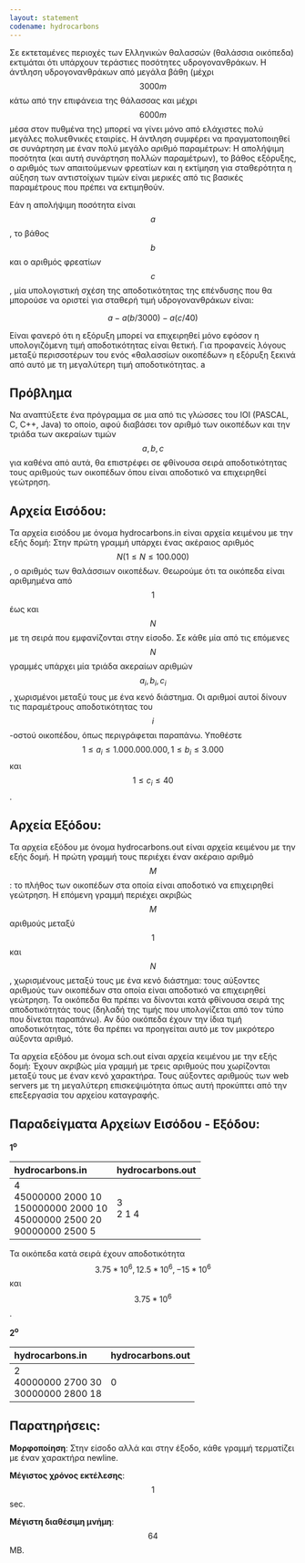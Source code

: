 ```yaml
---
layout: statement
codename: hydrocarbons
---
```


Σε εκτεταμένες περιοχές των Ελληνικών θαλασσών (θαλάσσια οικόπεδα) εκτιμάται ότι υπάρχουν τεράστιες ποσότητες υδρογονανθράκων. Η άντληση υδρογονανθράκων από μεγάλα βάθη (μέχρι $$3000m$$ κάτω από την επιφάνεια της θάλασσας και μέχρι $$6000m$$ μέσα στον πυθμένα της) μπορεί να γίνει μόνο από ελάχιστες πολύ μεγάλες πολυεθνικές εταιρίες. Η άντληση συμφέρει να πραγματοποιηθεί σε συνάρτηση με έναν πολύ μεγάλο αριθμό παραμέτρων: Η απολήψιμη ποσότητα (και αυτή συνάρτηση πολλών παραμέτρων), το βάθος εξόρυξης, ο αριθμός των απαιτούμενων φρεατίων και η εκτίμηση για σταθερότητα η αύξηση των αντιστοίχων τιμών είναι μερικές από τις βασικές παραμέτρους που πρέπει να εκτιμηθούν.

Εάν η απολήψιμη ποσότητα είναι $$a$$, το βάθος $$b$$ και ο αριθμός φρεατίων $$c$$, μία υπολογιστική σχέση της αποδοτικότητας της επένδυσης που θα μπορούσε να οριστεί για σταθερή τιμή υδρογονανθράκων είναι:

$$a-a(b/3000)-a(c/40)$$

Είναι φανερό ότι η εξόρυξη μπορεί να επιχειρηθεί μόνο εφόσον η υπολογιζόμενη τιμή αποδοτικότητας είναι θετική. Για προφανείς λόγους μεταξύ περισσοτέρων του ενός «θαλασσίων οικοπέδων» η εξόρυξη ξεκινά από αυτό με τη μεγαλύτερη τιμή αποδοτικότητας.
a
## Πρόβλημα

Να αναπτύξετε ένα πρόγραμμα σε μια από τις γλώσσες του IOI (PASCAL, C, C++, Java) το οποίο, αφού διαβάσει τον αριθμό των οικοπέδων και την τριάδα των ακεραίων τιμών $$a, b, c$$ για καθένα από αυτά, θα επιστρέφει σε φθίνουσα σειρά αποδοτικότητας τους αριθμούς των οικοπέδων όπου είναι αποδοτικό να επιχειρηθεί γεώτρηση.

## Αρχεία Εισόδου:
Τα αρχεία εισόδου με όνομα hydrocarbons.in είναι αρχεία κειμένου με την εξής δομή: Στην πρώτη γραμμή υπάρχει ένας ακέραιος αριθμός $$N (1 \leq N \leq 100.000)$$, ο αριθμός των θαλάσσιων οικοπέδων. Θεωρούμε ότι τα οικόπεδα είναι αριθμημένα από $$1$$ έως και $$N$$ με τη σειρά που εμφανίζονται στην είσοδο. Σε κάθε μία από τις επόμενες $$N$$ γραμμές υπάρχει μία τριάδα ακεραίων αριθμών $$a_i, b_i, c_i$$, χωρισμένοι μεταξύ τους με ένα κενό διάστημα. Οι αριθμοί αυτοί δίνουν τις παραμέτρους αποδοτικότητας του $$i$$-οστού οικοπέδου, όπως περιγράφεται παραπάνω. Υποθέστε $$1 \leq a_i \leq 1.000.000.000, 1 \leq b_i \leq 3.000$$ και $$1 \leq c_i \leq 40$$.

## Αρχεία Εξόδου:
Τα αρχεία εξόδου με όνομα hydrocarbons.out είναι αρχεία κειμένου με την εξής δομή. Η πρώτη γραμμή τους περιέχει έναν ακέραιο αριθμό $$M$$: το πλήθος των οικοπέδων στα οποία είναι αποδοτικό να επιχειρηθεί γεώτρηση. Η επόμενη γραμμή περιέχει ακριβώς $$M$$ αριθμούς μεταξύ $$1$$ και $$N$$, χωρισμένους μεταξύ τους με ένα κενό διάστημα: τους αύξοντες αριθμούς των οικοπέδων στα οποία είναι αποδοτικό να επιχειρηθεί γεώτρηση. Τα οικόπεδα θα πρέπει να δίνονται κατά φθίνουσα σειρά της αποδοτικότητάς τους (δηλαδή της τιμής που υπολογίζεται από τον τύπο που δίνεται παραπάνω). Αν δύο οικόπεδα έχουν την ίδια τιμή αποδοτικότητας, τότε θα πρέπει να προηγείται αυτό με τον μικρότερο αύξοντα αριθμό.

Τα αρχεία εξόδου με όνομα sch.out είναι αρχεία κειμένου με την εξής δομή: Έχουν ακριβώς μία γραμμή με τρεις αριθμούς που χωρίζονται μεταξύ τους με έναν κενό χαρακτήρα. Τους αύξοντες αριθμούς των web servers με τη μεγαλύτερη επισκεψιμότητα όπως αυτή προκύπτει από την επεξεργασία του αρχείου καταγραφής.

## Παραδείγματα Αρχείων Εισόδου - Εξόδου:

**1<sup>o</sup>**

| **hydrocarbons.in**      | **hydrocarbons.out** |
| :--- | :--- |
| 4 <br> 45000000 2000 10 <br> 150000000 2000 10 <br> 45000000 2500 20 <br> 90000000 2500 5 | 3 <br> 2 1 4 |

Τα οικόπεδα κατά σειρά έχουν αποδοτικότητα $$3.75*10^6, 12.5*10^6, -15*10^6$$ και $$3.75*10^6$$.

**2<sup>o</sup>**

| **hydrocarbons.in**      | **hydrocarbons.out** |
| :--- | :--- |
| 2 <br> 40000000 2700 30 <br> 30000000 2800 18 | 0 |


## Παρατηρήσεις:

**Μορφοποίηση**: Στην είσοδο αλλά και στην έξοδο, κάθε γραμμή τερματίζει με έναν χαρακτήρα newline.

**Μέγιστος χρόνος εκτέλεσης**: $$1$$ sec.

**Μέγιστη διαθέσιμη μνήμη**: $$64$$ MB.
